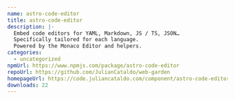 ```yaml
---
name: astro-code-editor
title: astro-code-editor
description: |-
  Embed code editors for YAML, Markdown, JS / TS, JSON…
  Specifically tailored for each language.
  Powered by the Monaco Editor and helpers.
categories:
  - uncategorized
npmUrl: https://www.npmjs.com/package/astro-code-editor
repoUrl: https://github.com/JulianCataldo/web-garden
homepageUrl: https://code.juliancataldo.com/component/astro-code-editor
downloads: 22
---
```

